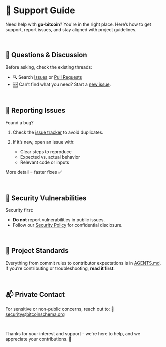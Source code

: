 # 🛟 Support Guide

Need help with **go-bitcoin**? You're in the right place. Here’s how to get support, report issues, and stay aligned with project guidelines.

<br/>

## 💬 Questions & Discussion

Before asking, check the existing threads:

* 🔍 Search [Issues](https://github.com/BitcoinSchema/go-bitcoin/issues) or [Pull Requests](https://github.com/BitcoinSchema/go-bitcoin/pulls?q=is%3Apr+is%3Aopen+is%3Aclosed)
* 🆕 Can’t find what you need? Start a [new issue](https://github.com/BitcoinSchema/go-bitcoin/issues/new?template=question.yml).

<br/>

## 🐞 Reporting Issues

Found a bug?

1. Check the [issue tracker](https://github.com/BitcoinSchema/go-bitcoin/issues) to avoid duplicates.
2. If it’s new, open an issue with:

	* Clear steps to reproduce
	* Expected vs. actual behavior
	* Relevant code or inputs

More detail = faster fixes ✅

<br/>

## 🔐 Security Vulnerabilities

Security first:

* **Do not** report vulnerabilities in public issues.
* Follow our [Security Policy](SECURITY.md) for confidential disclosure.

<br/>

## 🧭 Project Standards

Everything from commit rules to contributor expectations is in [AGENTS.md](./AGENTS.md). If you’re contributing or troubleshooting, **read it first**.

<br/>

## 📬 Private Contact

For sensitive or non-public concerns, reach out to:
📧 [security@bitcoinschema.org](mailto:security@bitcoinschema.org)

<br/>

Thanks for your interest and support - we're here to help, and we appreciate your contributions. 🚀
